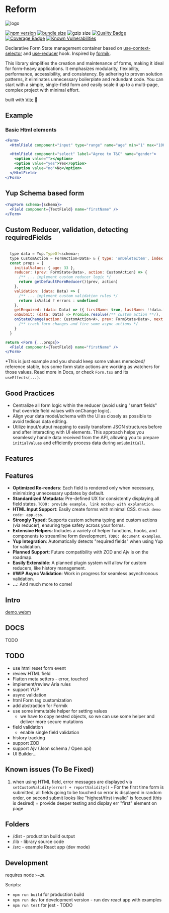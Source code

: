 # Reform

![logo](https://github.com/serusko/reform/assets/5665925/faf58c5e-004e-40c6-b7ca-9f9a0fcad612)

[![npm version](https://badge.fury.io/js/@serusko%2Freform.svg)](https://www.npmjs.com/package/@serusko/reform)
[![bundle size](https://img.shields.io/bundlephobia/minzip/@serusko/reform)](https://bundlephobia.com/package/@serusko/reform)
![gzip size](https://img.badgesize.io/serusko/reform/master/dist/index.js.svg?compression=gzip)
[![Quality Badge](https://app.codacy.com/project/badge/Grade/51cd57d0debc4aa38226f5e874594b80)](https://app.codacy.com/gh/serusko/reform/dashboard?utm_source=gh&utm_medium=referral&utm_content=&utm_campaign=Badge_grade)
[![Coverage Badge](https://app.codacy.com/project/badge/Coverage/51cd57d0debc4aa38226f5e874594b80)](https://app.codacy.com/gh/serusko/reform/dashboard?utm_source=gh&utm_medium=referral&utm_content=&utm_campaign=Badge_coverage)
[![Known Vulnerabilities](https://snyk.io/test/github/serusko/reform/badge.svg)](https://snyk.io/test/github/serusko/reform/badge.svg)

<!-- [![npm version](./coverage/badge-statements.svg)](./coverage/badge-statements.svg)
[![npm version](./coverage/badge-branches.svg)](./coverage/badge-branches.svg)
[![npm version](./coverage/badge-functions.svg)](./coverage/badge-functions.svg)
[![npm version](./coverage/badge-lines.svg)](./coverage/badge-lines.svg) -->

Declarative Form State management container based on [use-context-selector](https://github.com/dai-shi/use-context-selector) and [use-reducer](https://react.dev/reference/react/useReducer) hook. Inspired by [formik](https://formik.org/).

This library simplifies the creation and maintenance of forms, making it ideal for form-heavy applications. It emphasizes modularity, flexibility, performance, accessibility, and consistency. By adhering to proven solution patterns, it eliminates unnecessary boilerplate and redundant code. You can start with a simple, single-field form and easily scale it up to a multi-page, complex project with minimal effort.

built with [Vite](https://vitejs.dev/guide/build.html#library-mode) 🖖

## Example

### Basic Html elements

```jsx
<Form>
  <HtmlField component="input" type="range" name="age" min="1" max="100">

  <HtmlField component="select" label="Agree to T&C" name="gender">
    <option value=""></option>
    <option value="yes">Yes</option>
    <option value="no">No</option>
  </HtmlField>
</Form>
```

## Yup Schema based form

```jsx
<YupForm schema={schema}>
  <Field component={TextField} name="firstName" />
</Form>
```

## Custom Reducer, validation, detecting requiredFields

```jsx

  type data = Yup.TypeOf<schema>;
  type CustomAction = FormAction<Data> & { type: 'onDeleteItem', index: number };
  const props = {
    initialValues: { age: 33 },
    reducer: (prev: FormState<Data>, action: CustomAction) => {
      /** ... implement custom reducer logic */
      return getDefaultFormReducer()(prev, action)
    },
    validation: (data: Data) => {
      /** ... implement custom validation rules */
      return isValid ? errors : undefined
    },
    getRequired: (data: Data) => ({ firstName: true, lastName: !!data.firstName })
    onSubmit: (data: Data) => Promise.resolve(/** custom action **/),
    onStateChange(action: CustomAction<A>, prev: FormState<Data>, next:FormState<Data>, dispatch: Dispatch<FormReducerAction<D>>) => {
      /** track form changes and fire some async actions */
    }
  }

return <Form {...props}>
  <Field component={TextField} name="firstName" />
</Form>
```

\*This is just example and you should keep some values memoized/ reference stable, bcs some form state actions are working as watchers for those values. Read more in Docs, or check `Form.tsx` and its `useEffects(...)`.

## Good Practices

- Centralize all form logic within the reducer (avoid using "smart fields" that override field values with onChange logic).
- Align your data model/schema with the UI as closely as possible to avoid tedious data editing.
- Utilize input/output mapping to easily transform JSON structures before and after interacting with UI elements. This approach helps you seamlessly handle data received from the API, allowing you to prepare `initialValues` and efficiently process data during `onSubmitCall`.

## Features

## Features

- **Optimized Re-renders**: Each field is rendered only when necessary, minimizing unnecessary updates by default.
- **Standardized Metadata**: Pre-defined UX for consistently displaying all field states. `TODO: provide example, link mockup with explanation`.
- **HTML Input Support**: Easily create forms with minimal CSS. `Check demo code: app.css`.
- **Strongly Typed**: Supports custom schema typing and custom actions (via reducer), ensuring type safety across your forms.
- **Extensive Helpers**: Includes a variety of helper functions, hooks, and components to streamline form development. `TODO: document examples`.
- **Yup Integration**: Automatically detects "required fields" when using Yup for validation.
- **Planned Support**: Future compatibility with ZOD and Ajv is on the roadmap.
- **Easily Extensible**: A planned plugin system will allow for custom reducers, like history management.
- **#WIP Async Validation**: Work in progress for seamless asynchronous validation.
- **...**: And much more to come!

## Intro

[demo.webm](https://github.com/serusko/reform/assets/5665925/5b647bd3-cd83-4cac-b25d-9edcfabd133d)

## DOCS

TODO

## TODO

- use html reset form event
- review HTML field
- Flatten meta setters - error, touched
- implement/review Aria rules
- support YUP
- async validation
- html Form tag customization
- add abstraction for Formik
- use some immutable helper for setting values
  - we have to copy nested objects, so we can use some helper and deliver more secure mutations
- field validation
  - enable single field validation
- history tracking
- support ZOD
- support Ajv (Json schema / Open api)
- UI Builder...

## Known issues (To Be Fixed)

1. when using HTML field, error messages are displayed via `setCustomValidity(error) + reportValidity()` - For the first time form is submitted, all fields going to be touched so error is displayed in random order, on second submit looks like "highest/first invalid" is focused (this is desired) = provide deeper testing and display err "first" element on page

## Folders

- /dist - production build output
- /lib - library source code
- /src - example React app (dev mode)

## Development

requires node `>=20`.

Scripts:

- `npm run build` for production build
- `npm run dev` for development version - run dev react app with examples
- `npm run test` for jest - TODO
